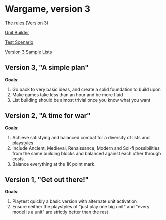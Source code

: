 # Wargame, version 3

[The rules (Version 3)](rules.markdown)

[Unit Builder](unit-builder.markdown)

[Test Scenario](scenarios/test.markdown)

[Version 3 Sample Lists](ListsV3/index.md)

## Version 3, "A simple plan"

**Goals**:

1. Go back to very basic ideas, and create a solid foundation to build upon
2. Make games take less than an hour and be more fluid
3. List building should be almost trivial once you know what you want

## Version 2, "A time for war"

**Goals**:

1. Achieve satisfying and balanced combat for a diversity of lists and playstyles
2. Include Ancient, Medieval, Renaissance, Modern and Sci-fi possibilities from the same building blocks and balanced against each other through costs.
3. Balance everything at the 1K point mark.

## Version 1, "Get out there!"

**Goals**:

1. Playtest quickly a basic version with alternate unit activation
2. Ensure neither the playstyles of "just play one big unit" and "every model is a unit" are strictly better than the rest
